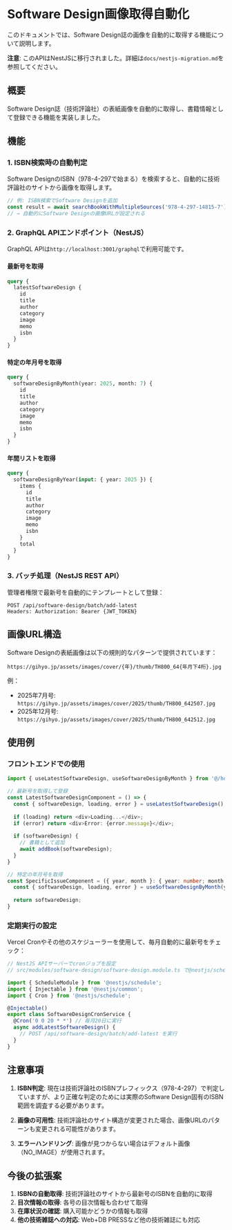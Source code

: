 # Software Design画像取得自動化

このドキュメントでは、Software Design誌の画像を自動的に取得する機能について説明します。

**注意**: このAPIはNestJSに移行されました。詳細は`docs/nestjs-migration.md`を参照してください。

## 概要

Software Design誌（技術評論社）の表紙画像を自動的に取得し、書籍情報として登録できる機能を実装しました。

## 機能

### 1. ISBN検索時の自動判定

Software DesignのISBN（978-4-297で始まる）を検索すると、自動的に技術評論社のサイトから画像を取得します。

```javascript
// 例: ISBN検索でSoftware Designを追加
const result = await searchBookWithMultipleSources('978-4-297-14815-7')
// → 自動的にSoftware Designの画像URLが設定される
```

### 2. GraphQL APIエンドポイント（NestJS）

GraphQL APIは`http://localhost:3001/graphql`で利用可能です。

#### 最新号を取得
```graphql
query {
  latestSoftwareDesign {
    id
    title
    author
    category
    image
    memo
    isbn
  }
}
```

#### 特定の年月号を取得
```graphql
query {
  softwareDesignByMonth(year: 2025, month: 7) {
    id
    title
    author
    category
    image
    memo
    isbn
  }
}
```

#### 年間リストを取得
```graphql
query {
  softwareDesignByYear(input: { year: 2025 }) {
    items {
      id
      title
      author
      category
      image
      memo
      isbn
    }
    total
  }
}
```

### 3. バッチ処理（NestJS REST API）

管理者権限で最新号を自動的にテンプレートとして登録：

```
POST /api/software-design/batch/add-latest
Headers: Authorization: Bearer {JWT_TOKEN}
```

## 画像URL構造

Software Designの表紙画像は以下の規則的なパターンで提供されています：

```
https://gihyo.jp/assets/images/cover/{年}/thumb/TH800_64{年月下4桁}.jpg
```

例：
- 2025年7月号: `https://gihyo.jp/assets/images/cover/2025/thumb/TH800_642507.jpg`
- 2025年12月号: `https://gihyo.jp/assets/images/cover/2025/thumb/TH800_642512.jpg`

## 使用例

### フロントエンドでの使用

```typescript
import { useLatestSoftwareDesign, useSoftwareDesignByMonth } from '@/hooks/useSoftwareDesign';

// 最新号を取得して登録
const LatestSoftwareDesignComponent = () => {
  const { softwareDesign, loading, error } = useLatestSoftwareDesign();
  
  if (loading) return <div>Loading...</div>;
  if (error) return <div>Error: {error.message}</div>;
  
  if (softwareDesign) {
    // 書籍として追加
    await addBook(softwareDesign);
  }
}

// 特定の年月号を取得
const SpecificIssueComponent = ({ year, month }: { year: number; month: number }) => {
  const { softwareDesign, loading, error } = useSoftwareDesignByMonth(year, month);
  
  return softwareDesign;
}
```

### 定期実行の設定

Vercel Cronやその他のスケジューラーを使用して、毎月自動的に最新号をチェック：

```javascript
// NestJS APIサーバーでcronジョブを設定
// src/modules/software-design/software-design.module.ts で@nestjs/scheduleを使用

import { ScheduleModule } from '@nestjs/schedule';
import { Injectable } from '@nestjs/common';
import { Cron } from '@nestjs/schedule';

@Injectable()
export class SoftwareDesignCronService {
  @Cron('0 0 20 * *') // 毎月20日に実行
  async addLatestSoftwareDesign() {
    // POST /api/software-design/batch/add-latest を実行
  }
}
```

## 注意事項

1. **ISBN判定**: 現在は技術評論社のISBNプレフィックス（978-4-297）で判定していますが、より正確な判定のためには実際のSoftware Design固有のISBN範囲を調査する必要があります。

2. **画像の可用性**: 技術評論社のサイト構造が変更された場合、画像URLのパターンも変更される可能性があります。

3. **エラーハンドリング**: 画像が見つからない場合はデフォルト画像（NO_IMAGE）が使用されます。

## 今後の拡張案

1. **ISBNの自動取得**: 技術評論社のサイトから最新号のISBNを自動的に取得
2. **目次情報の取得**: 各号の目次情報も合わせて取得
3. **在庫状況の確認**: 購入可能かどうかの情報も取得
4. **他の技術雑誌への対応**: Web+DB PRESSなど他の技術雑誌にも対応